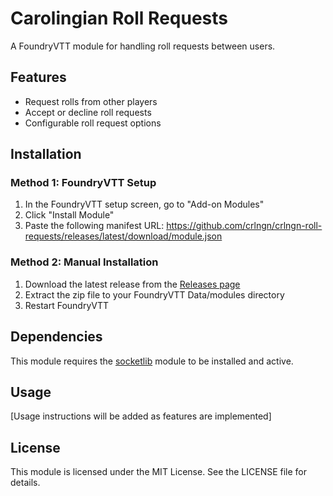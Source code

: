 # Carolingian Roll Requests

A FoundryVTT module for handling roll requests between users.

## Features

- Request rolls from other players
- Accept or decline roll requests
- Configurable roll request options

## Installation

### Method 1: FoundryVTT Setup

1. In the FoundryVTT setup screen, go to "Add-on Modules"
2. Click "Install Module"
3. Paste the following manifest URL: https://github.com/crlngn/crlngn-roll-requests/releases/latest/download/module.json

### Method 2: Manual Installation

1. Download the latest release from the [Releases page](https://github.com/crlngn/crlngn-roll-requests/releases)
2. Extract the zip file to your FoundryVTT Data/modules directory
3. Restart FoundryVTT

## Dependencies

This module requires the [socketlib](https://github.com/manuelVo/foundryvtt-socketlib) module to be installed and active.

## Usage

[Usage instructions will be added as features are implemented]

## License

This module is licensed under the MIT License. See the LICENSE file for details.
